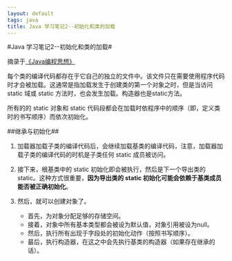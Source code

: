 ```yaml
---
layout: default
tags: java
title: Java 学习笔记2--初始化和类的加载
---
```


#Java 学习笔记2--初始化和类的加载#

摘录于[《Java编程思想》](http://book.douban.com/subject/2130190/)

每个类的编译代码都存在于它自己的独立的文件中。该文件只在需要使用程序代码时才会被加载。这通常是指加载发生于创建类的第一个对象之时，但是当访问 static 域或 static 方法时，也会发生加载。构造器也是static方法。

所有的的 static 对象和 static 代码段都会在加载时依程序中的顺序（即，定义类时的书写顺序）而依次初始化。

##继承与初始化##

1. 加载器加载子类的编译代码后，会继续加载基类的编译代码，注意，加载器加载子类的编译代码的时机是子类任何 static 成员被访问。

2. 接下来，根基类中的 static 初始化即会被执行，然后是下一个导出类的 static。这种方式很重要，**因为导出类的 static 初始化可能会依赖于基类成员能否被正确初始化**。

3. 然后，就可以创建对象了。
	* 首先，为对象分配足够的存储空间。
	* 接着，对象中所有基本类型都会被设为默认值，对象引用被设为null。
	* 然后，执行所有出现于字段处的初始化动作（按照书写顺序）。
	* 最后，执行构造器，在这之中会先执行基类的构造器（如果存在继承的话）。

